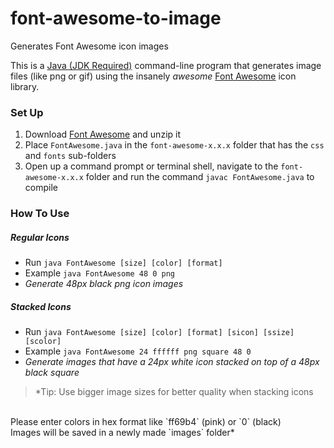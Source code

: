 font-awesome-to-image
=====================

Generates Font Awesome icon images

This is a [Java (JDK Required)](http://www.oracle.com/technetwork/java/javase/downloads/index.html) command-line program that generates image files (like png or gif) using the insanely *awesome* [Font Awesome](http://fortawesome.github.io/Font-Awesome) icon library.

### Set Up
1. Download [Font Awesome](http://fortawesome.github.io/Font-Awesome) and unzip it
2. Place `FontAwesome.java` in the `font-awesome-x.x.x` folder that has the `css` and `fonts` sub-folders
3. Open up a command prompt or terminal shell, navigate to the `font-awesome-x.x.x` folder and run the command `javac FontAwesome.java` to compile

### How To Use

##### Regular Icons
* Run `java FontAwesome [size] [color] [format]`
* Example `java FontAwesome 48 0 png`
* *Generate 48px black png icon images*

##### Stacked Icons
* Run `java FontAwesome [size] [color] [format] [sicon] [ssize] [scolor]`
* Example `java FontAwesome 24 ffffff png square 48 0`
* *Generate images that have a 24px white icon stacked on top of a 48px black square*

> *Tip: Use bigger image sizes for better quality when stacking icons
<br/>
Please enter colors in hex format like `ff69b4` (pink) or `0` (black)
<br/>
Images will be saved in a newly made `images` folder*
